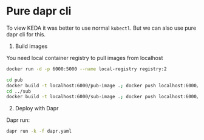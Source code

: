 # Pure dapr cli
To view KEDA it was better to use normal `kubectl`. But we can also use pure dapr cli for this.


1. Build images

You need local container registry to pull images from localhost

```sh
docker run -d -p 6000:5000 --name local-registry registry:2
```

```sh
cd pub
docker build -t localhost:6000/pub-image .; docker push localhost:6000/pub-image:latest
cd ../sub
docker build -t localhost:6000/sub-image .; docker push localhost:6000/sub-image:latest
```

2. Deploy with Dapr

Dapr run:

```sh
dapr run -k -f dapr.yaml
```
